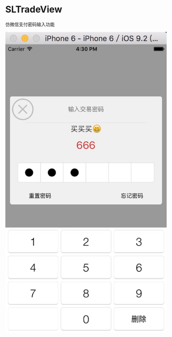 # SLTradeView
仿微信支付密码输入功能

![截图](https://raw.githubusercontent.com/Vison2014/SLTradeView/master/%E5%B1%8F%E5%B9%95%E6%88%AA%E5%9B%BE/screenshot.png)
